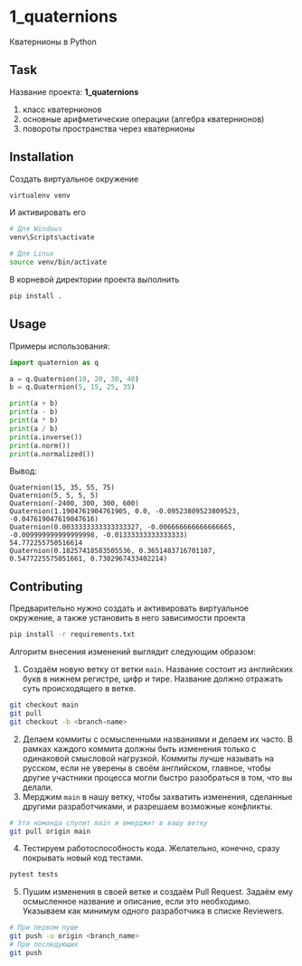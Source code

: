 # 1_quaternions
Кватернионы в Python

## Task
Название проекта: **1_quaternions**

1. класс кватернионов
2. основные арифметические операции (алгебра кватернионов)
3. повороты пространства через кватернионы

## Installation

Создать виртуальное окружение

```bash
virtualenv venv
```

И активировать его
```powershell
# Для Windows
venv\Scripts\activate
```

```bash
# Для Linux
source venv/bin/activate
```

В корневой директории проекта выполнить

```bash
pip install .
```

## Usage

Примеры использования:

```python
import quaternion as q

a = q.Quaternion(10, 20, 30, 40)
b = q.Quaternion(5, 15, 25, 35)

print(a + b)
print(a - b)
print(a * b)
print(a / b)
print(a.inverse())
print(a.norm())
print(a.normalized())

```
Вывод:
```
Quaternion(15, 35, 55, 75)
Quaternion(5, 5, 5, 5)
Quaternion(-2400, 300, 300, 600)
Quaternion(1.1904761904761905, 0.0, -0.09523809523809523, -0.047619047619047616)
Quaternion(0.0033333333333333327, -0.006666666666666665, -0.009999999999999998, -0.01333333333333333)
54.772255750516614
Quaternion(0.18257418583505536, 0.3651483716701107, 0.5477225575051661, 0.7302967433402214)
```

## Contributing

Предварительно нужно создать и активировать виртуальное окружение, а также установить в него зависимости проекта

```bash
pip install -r requirements.txt
```

Алгоритм внесения изменений выглядит следующим образом:

1. Создаём новую ветку от ветки `main`. Название состоит из английских букв в нижнем регистре, цифр и тире. Название должно отражать суть происходящего в ветке.
```bash
git checkout main
git pull
git checkout -b <branch-name>
```
2. Делаем коммиты с осмысленными названиями и делаем их часто. В рамках каждого коммита должны быть изменения только с одинаковой смысловой нагрузкой. Коммиты лучше называть на русском, если не уверены в своём английском, главное, чтобы другие участники процесса могли быстро разобраться в том, что вы делали.
3. Мерджим `main` в нашу ветку, чтобы захватить изменения, сделанные другими разработчиками, и разрешаем возможные конфликты.
```bash
# Эта команда спулит main и вмерджит в вашу ветку
git pull origin main
```
4. Тестируем работоспособность кода. Желательно, конечно, сразу покрывать новый код тестами.
```bash
pytest tests
```
5. Пушим изменения в своей ветке и создаём Pull Request. Задаём ему осмысленное название и описание, если это необходимо. Указываем как минимум одного разработчика в списке Reviewers.
```bash
# При первом пуше
git push -u origin <branch_name>
# При последующих
git push
```